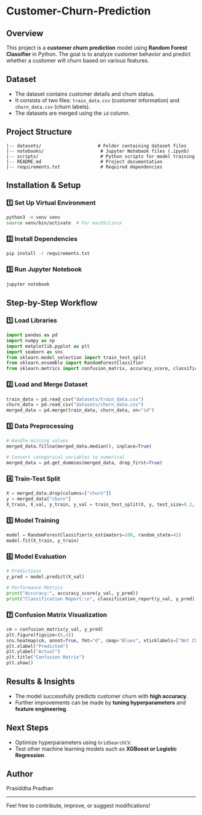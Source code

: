 # Customer-Churn-Prediction


## Overview
This project is a **customer churn prediction** model using **Random Forest Classifier** in Python. The goal is to analyze customer behavior and predict whether a customer will churn based on various features.

## Dataset
- The dataset contains customer details and churn status.
- It consists of two files: `train_data.csv` (customer information) and `churn_data.csv` (churn labels).
- The datasets are merged using the `id` column.

## Project Structure
```
|-- datasets/                     # Folder containing dataset files
|-- notebooks/                     # Jupyter Notebook files (.ipynb)
|-- scripts/                       # Python scripts for model training
|-- README.md                      # Project documentation
|-- requirements.txt               # Required dependencies
```

## Installation & Setup
### 1️⃣ Set Up Virtual Environment
```bash
python3 -m venv venv
source venv/bin/activate  # For macOS/Linux
```

### 2️⃣ Install Dependencies
```bash
pip install -r requirements.txt
```

### 3️⃣ Run Jupyter Notebook
```bash
jupyter notebook
```

## Step-by-Step Workflow
### 1️⃣ Load Libraries
```python
import pandas as pd
import numpy as np
import matplotlib.pyplot as plt
import seaborn as sns
from sklearn.model_selection import train_test_split
from sklearn.ensemble import RandomForestClassifier
from sklearn.metrics import confusion_matrix, accuracy_score, classification_report
```

### 2️⃣ Load and Merge Dataset
```python
train_data = pd.read_csv("datasets/train_data.csv")
churn_data = pd.read_csv("datasets/churn_data.csv")
merged_data = pd.merge(train_data, churn_data, on="id")
```

### 3️⃣ Data Preprocessing
```python
# Handle missing values
merged_data.fillna(merged_data.median(), inplace=True)

# Convert categorical variables to numerical
merged_data = pd.get_dummies(merged_data, drop_first=True)
```

### 4️⃣ Train-Test Split
```python
X = merged_data.drop(columns=["churn"])
y = merged_data["churn"]
X_train, X_val, y_train, y_val = train_test_split(X, y, test_size=0.2, random_state=42)
```

### 5️⃣ Model Training
```python
model = RandomForestClassifier(n_estimators=100, random_state=42)
model.fit(X_train, y_train)
```

### 6️⃣ Model Evaluation
```python
# Predictions
y_pred = model.predict(X_val)

# Performance Metrics
print("Accuracy:", accuracy_score(y_val, y_pred))
print("Classification Report:\n", classification_report(y_val, y_pred))
```

### 7️⃣ Confusion Matrix Visualization
```python
cm = confusion_matrix(y_val, y_pred)
plt.figure(figsize=(6,4))
sns.heatmap(cm, annot=True, fmt="d", cmap="Blues", xticklabels=["Not Churned", "Churned"], yticklabels=["Not Churned", "Churned"])
plt.xlabel("Predicted")
plt.ylabel("Actual")
plt.title("Confusion Matrix")
plt.show()
```

## Results & Insights
- The model successfully predicts customer churn with **high accuracy**.
- Further improvements can be made by **tuning hyperparameters** and **feature engineering**.

## Next Steps
- Optimize hyperparameters using `GridSearchCV`.
- Test other machine learning models such as **XGBoost or Logistic Regression**.

## Author
Prasiddha Pradhan

---
Feel free to contribute, improve, or suggest modifications!

